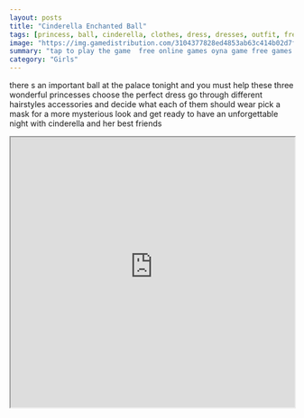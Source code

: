 ```yaml
---
layout: posts
title: "Cinderella Enchanted Ball"
tags: [princess, ball, cinderella, clothes, dress, dresses, outfit, free, online, games, oyna, game, free, games, play, play, games]
image: "https://img.gamedistribution.com/3104377828ed4853ab63c414b02d7fa7.jpg"
summary: "tap to play the game  free online games oyna game free games play play games"
category: "Girls"
---
```


there s an important ball at the palace tonight and you must help these three wonderful princesses choose the perfect dress go through different hairstyles accessories and decide what each of them should wear pick a mask for a more mysterious look and get ready to have an unforgettable night with cinderella and her best friends

<iframe width="100%" height="480px;" src="https://html5.gamedistribution.com/3104377828ed4853ab63c414b02d7fa7/"></iframe>